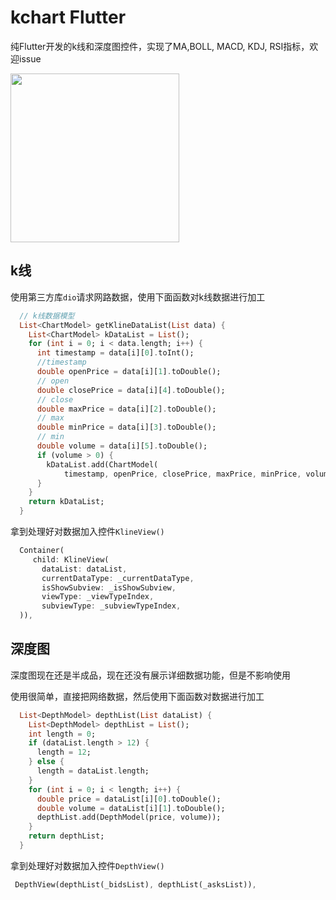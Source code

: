 # kchart Flutter

 纯Flutter开发的k线和深度图控件，实现了MA,BOLL, MACD, KDJ, RSI指标，欢迎issue

<img src="https://github.com/zzzmyfox/kline_flutter/blob/master/example.png" width="270" hegiht="400" align=center />

## k线

使用第三方库`dio`请求网路数据，使用下面函数对k线数据进行加工
```dart 
  // k线数据模型
  List<ChartModel> getKlineDataList(List data) {
    List<ChartModel> kDataList = List();
    for (int i = 0; i < data.length; i++) {
      int timestamp = data[i][0].toInt();
      //timestamp
      double openPrice = data[i][1].toDouble();
      // open
      double closePrice = data[i][4].toDouble();
      // close
      double maxPrice = data[i][2].toDouble();
      // max
      double minPrice = data[i][3].toDouble();
      // min
      double volume = data[i][5].toDouble();
      if (volume > 0) {
        kDataList.add(ChartModel(
            timestamp, openPrice, closePrice, maxPrice, minPrice, volume));
      }
    }
    return kDataList;
  }
```
拿到处理好对数据加入控件`KlineView()` 

```dart
  Container(
     child: KlineView(
       dataList: dataList,
       currentDataType: _currentDataType,
       isShowSubview: _isShowSubview,
       viewType: _viewTypeIndex,
       subviewType: _subviewTypeIndex,
  )),
```


## 深度图

深度图现在还是半成品，现在还没有展示详细数据功能，但是不影响使用

使用很简单，直接把网络数据，然后使用下面函数对数据进行加工
```dart
  List<DepthModel> depthList(List dataList) {
    List<DepthModel> depthList = List();
    int length = 0;
    if (dataList.length > 12) {
      length = 12;
    } else {
      length = dataList.length;
    }
    for (int i = 0; i < length; i++) {
      double price = dataList[i][0].toDouble();
      double volume = dataList[i][1].toDouble();
      depthList.add(DepthModel(price, volume));
    }
    return depthList;
  }

```

拿到处理好对数据加入控件`DepthView()` 

```dart 
 DepthView(depthList(_bidsList), depthList(_asksList)),
```






